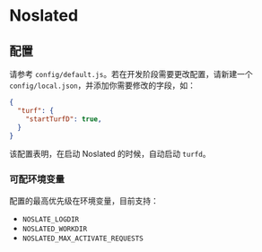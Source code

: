 # Noslated

## 配置

请参考 `config/default.js`。若在开发阶段需要更改配置，请新建一个 `config/local.json`，并添加你需要修改的字段，如：

```json
{
  "turf": {
    "startTurfD": true,
  }
}
```

该配置表明，在启动 Noslated 的时候，自动启动 `turfd`。

### 可配环境变量

配置的最高优先级在环境变量，目前支持：

+ `NOSLATE_LOGDIR`
+ `NOSLATED_WORKDIR`
+ `NOSLATED_MAX_ACTIVATE_REQUESTS`
